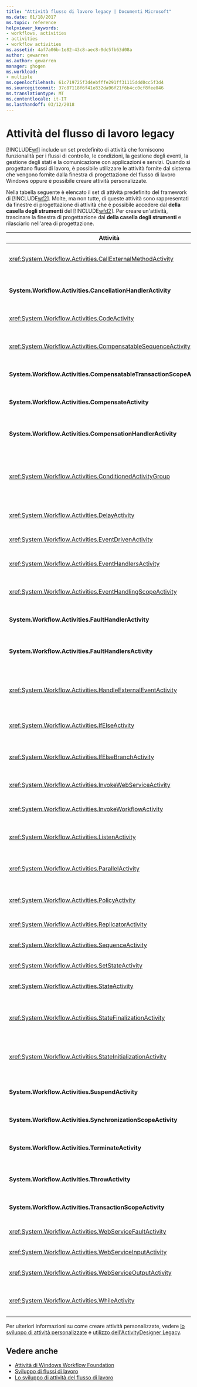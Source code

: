 ```yaml
---
title: "Attività flusso di lavoro legacy | Documenti Microsoft"
ms.date: 01/18/2017
ms.topic: reference
helpviewer_keywords:
- workflows, activities
- activities
- workflow activities
ms.assetid: 4af7a06b-1e82-43c8-aec8-0dc5fb63d08a
author: gewarren
ms.author: gewarren
manager: ghogen
ms.workload:
- multiple
ms.openlocfilehash: 61c719725f3d4ebfffe291ff31115ddd0cc5f3d4
ms.sourcegitcommit: 37c87118f6f41e832da96f21f6b4cc0cf8fee046
ms.translationtype: MT
ms.contentlocale: it-IT
ms.lasthandoff: 03/12/2018
---
```

# <a name="legacy-workflow-activities"></a>Attività del flusso di lavoro legacy

[!INCLUDE[wf](../workflow-designer/includes/wf_md.md)] include un set predefinito di attività che forniscono funzionalità per i flussi di controllo, le condizioni, la gestione degli eventi, la gestione degli stati e la comunicazione con applicazioni e servizi. Quando si progettano flussi di lavoro, è possibile utilizzare le attività fornite dal sistema che vengono fornite dalla finestra di progettazione del flusso di lavoro Windows oppure è possibile creare attività personalizzate.

 Nella tabella seguente è elencato il set di attività predefinito del framework di [!INCLUDE[wf2](../workflow-designer/includes/wf2_md.md)]. Molte, ma non tutte, di queste attività sono rappresentati da finestre di progettazione di attività che è possibile accedere dal **della casella degli strumenti** del [!INCLUDE[wfd2](../workflow-designer/includes/wfd2_md.md)]. Per creare un'attività, trascinare la finestra di progettazione dal **della casella degli strumenti** e rilasciarlo nell'area di progettazione.

|Attività|Descrizione|
|--------------|-----------------|
|<xref:System.Workflow.Activities.CallExternalMethodActivity>|Utilizzato con il **HandleExternalEventActivity** attività per le comunicazioni di input e outpue con un servizio locale. Per ulteriori informazioni, vedere [utilizzando l'attività CallExternalMethodActivity](http://go.microsoft.com/fwlink?LinkID=65060).|
|**System.Workflow.Activities.CancellationHandlerActivity**|Usato per contenere la logica di pulizia per un'attività annullata prima che sia terminata l’esecuzione di tutti i figli dell’attività. Per ulteriori informazioni, vedere [utilizzo dell'attività CancellationHandlerActivity](http://go.microsoft.com/fwlink?LinkID=65061).|
|<xref:System.Workflow.Activities.CodeActivity>|Consente di aggiungere codice di Visual Basic o di C# al flusso di lavoro. Per ulteriori informazioni, vedere [utilizzando l'attività CodeActivity](http://go.microsoft.com/fwlink?LinkID=65062).|
|<xref:System.Workflow.Activities.CompensatableSequenceActivity>|Versione compensabile di <xref:System.Workflow.Activities.SequenceActivity>. Per ulteriori informazioni, vedere [utilizzando l'attività CompensatableSequenceActivity](http://go.microsoft.com/fwlink?LinkID=65002).|
|**System.Workflow.Activities.CompensatableTransactionScopeActivity**|Una versione compensabile del **TransactionScopeActivity**. Per ulteriori informazioni, vedere [utilizzando l'attività CompensatableTransactionScopeActivity](http://go.microsoft.com/fwlink?LinkID=65063).|
|**System.Workflow.Activities.CompensateActivity**|Consente di richiamare codice per annullare o compensare operazioni già eseguite dal flusso di lavoro quando si verifica un errore. Per ulteriori informazioni, vedere [utilizzando l'attività CompensateActivity](http://go.microsoft.com/fwlink?LinkID=65064).|
|**System.Workflow.Activities.CompensationHandlerActivity**|Wrapper per una o più attività che eseguono la compensazione per un'attività TransactionScopeActivity completata. Per ulteriori informazioni, vedere [utilizzo dell'attività CompensationHandlerActivity](http://go.microsoft.com/fwlink?LinkID=65065).|
|<xref:System.Workflow.Activities.ConditionedActivityGroup>|Esegue attività figlio in base a una condizione che viene applicata all'attività <xref:System.Workflow.Activities.ConditionedActivityGroup> stessa e in base a condizioni che vengono applicate separatamente a ogni attività figlio. Per ulteriori informazioni, vedere [utilizzando l'attività di ConditionedActivityGroup](http://go.microsoft.com/fwlink?LinkID=65066).|
|<xref:System.Workflow.Activities.DelayActivity>|Consente di compilare ritardi nel flusso di lavoro basati su un intervallo di timeout. Per ulteriori informazioni, vedere [utilizzando l'attività DelayActivity](http://go.microsoft.com/fwlink?LinkID=65067).|
|<xref:System.Workflow.Activities.EventDrivenActivity>|Esegue il wrapping di una o di più attività eseguite quando si verifica un evento specificato. Per ulteriori informazioni, vedere [utilizzando l'attività EventDrivenActivity](http://go.microsoft.com/fwlink?LinkID=65068).|
|<xref:System.Workflow.Activities.EventHandlersActivity>|Fornisce un framework per l'associazione di eventi a un'attività. Per ulteriori informazioni, vedere [utilizzando l'attività EventHandlersActivity](http://go.microsoft.com/fwlink?LinkID=65069).|
|<xref:System.Workflow.Activities.EventHandlingScopeActivity>|Esegue l'attività figlio contemporaneamente a un <xref:System.Workflow.Activities.EventHandlersActivity>. Per ulteriori informazioni, vedere [utilizzando l'attività EventHandlingScopeActivity](http://go.microsoft.com/fwlink?LinkID=65070).|
|**System.Workflow.Activities.FaultHandlerActivity**|Usato per gestire un'eccezione di un tipo specificato. Per ulteriori informazioni, vedere [utilizzo dell'attività FaultHandlerActivity](http://go.microsoft.com/fwlink?LinkID=65071).|
|**System.Workflow.Activities.FaultHandlersActivity**|Rappresenta un'attività composita che dispone di un elenco ordinato di attività figlio di tipo **System.Workflow.Activities.FaultHandlerActivity**. Per ulteriori informazioni, vedere [utilizzando l'attività FaultHandlersActivity](http://go.microsoft.com/fwlink?LinkID=65072).|
|<xref:System.Workflow.Activities.HandleExternalEventActivity>|Usato in combinazione con il <xref:System.Workflow.Activities.CallExternalMethodActivity> attività per le comunicazioni di input e outpue con un servizio locale. Per ulteriori informazioni, vedere [utilizzando l'attività HandleExternalEventActivity](http://go.microsoft.com/fwlink?LinkID=65073).|
|<xref:System.Workflow.Activities.IfElseActivity>|Verifica una condizione su ogni ramo ed esegue le attività sul primo ramo per il quale la condizione è uguale a **true**. Per ulteriori informazioni, vedere [utilizzando l'attività IfElseActivity](http://go.microsoft.com/fwlink?LinkID=65074).|
|<xref:System.Workflow.Activities.IfElseBranchActivity>|Rappresenta un ramo di una classe <xref:System.Workflow.Activities.IfElseActivity>. Per ulteriori informazioni, vedere [utilizzo dell'attività IfElseBranchActivity](http://go.microsoft.com/fwlink?LinkID=65075).|
|<xref:System.Workflow.Activities.InvokeWebServiceActivity>|Consente al flusso di lavoro di richiamare un servizio Web. Per ulteriori informazioni, vedere [utilizzando l'attività attività InvokeWebServiceActivity](http://go.microsoft.com/fwlink?LinkID=65076).|
|<xref:System.Workflow.Activities.InvokeWorkflowActivity>|Consente al flusso di lavoro di richiamare un altro flusso di lavoro. Per ulteriori informazioni, vedere [utilizzando l'attività InvokeWorkflowActivity](http://go.microsoft.com/fwlink?LinkID=65077).|
|<xref:System.Workflow.Activities.ListenActivity>|Attività composita che contiene solo attività figlio di tipo <xref:System.Workflow.Activities.EventDrivenActivity>. Per ulteriori informazioni, vedere [utilizzando l'attività ListenActivity](http://go.microsoft.com/fwlink?LinkID=65078).|
|<xref:System.Workflow.Activities.ParallelActivity>|Fornisce una modalità per pianificare due o più figlio **SequenceActivity** rami di attività per l'elaborazione nello stesso momento. Per ulteriori informazioni, vedere [utilizzando l'attività ParallelActivity](http://go.microsoft.com/fwlink?LinkID=65079).|
|<xref:System.Workflow.Activities.PolicyActivity>|Usare questa attività per rappresentare una raccolta di regole. Una regola è composta da condizioni e azioni risultanti. Per ulteriori informazioni, vedere [utilizzo dell'attività PolicyActivity](http://go.microsoft.com/fwlink?LinkID=65004).|
|<xref:System.Workflow.Activities.ReplicatorActivity>|Crea più istanze di un'unica attività figlio. Per ulteriori informazioni, vedere [utilizzo dell'attività ReplicatorActivity](http://go.microsoft.com/fwlink?LinkID=65080).|
|<xref:System.Workflow.Activities.SequenceActivity>|Fornisce una modalità semplice per collegare insieme più attività per l'esecuzione sequenziale. Per ulteriori informazioni, vedere [utilizzando l'attività SequenceActivity](http://go.microsoft.com/fwlink?LinkID=65081).|
|<xref:System.Workflow.Activities.SetStateActivity>|Specifica una transizione a un nuovo stato. Per ulteriori informazioni, vedere [utilizzo dell'attività SetStateActivity](http://go.microsoft.com/fwlink?LinkID=65082).|
|<xref:System.Workflow.Activities.StateActivity>|Rappresenta uno stato in flusso di lavoro della macchina a stati. Per ulteriori informazioni, vedere [utilizzo dell'attività StateActivity](http://go.microsoft.com/fwlink?LinkID=65083).|
|<xref:System.Workflow.Activities.StateFinalizationActivity>|Utilizzato un <xref:System.Workflow.Activities.StateActivity> attività come contenitore per le attività figlio che vengono eseguite all'uscita di **StateActivity** attività. Per ulteriori informazioni, vedere [utilizzo dell'attività StateFinalizationActivity](http://go.microsoft.com/fwlink?LinkID=65008).|
|<xref:System.Workflow.Activities.StateInitializationActivity>|Utilizzato un <xref:System.Workflow.Activities.StateActivity> attività come contenitore per le attività figlio che vengono eseguite quando si immette il **StateActivity** attività. Per ulteriori informazioni, vedere [utilizzando l'attività StateInitializationActivity](http://go.microsoft.com/fwlink?LinkID=65006).|
|**System.Workflow.Activities.SuspendActivity**|Sospende l'operazione del flusso di lavoro per consentire di intervenire qualora si verifichino determinate condizioni di errore che richiedono attenzione speciale. Per ulteriori informazioni, vedere [utilizzando l'attività SuspendActivity](http://go.microsoft.com/fwlink?LinkID=65084).|
|**System.Workflow.Activities.SynchronizationScopeActivity**|Esegue in sequenza le attività contenute in un dominio sincronizzato. Per ulteriori informazioni, vedere [utilizzando l'attività SynchronizationScopeActivity](http://go.microsoft.com/fwlink?LinkID=65085).|
|**System.Workflow.Activities.TerminateActivity**|Consente di terminare immediatamente l'operazione del flusso di lavoro nel caso di una condizione di errore. Per ulteriori informazioni, vedere [utilizzando l'attività TerminateActivity](http://go.microsoft.com/fwlink?LinkID=65086).|
|**System.Workflow.Activities.ThrowActivity**|Consente di acquisire eccezioni aziendali generate come parte dei metadati di processo per un flusso di lavoro. Per ulteriori informazioni, vedere [utilizzando l'attività ThrowActivity](http://go.microsoft.com/fwlink?LinkID=65087).|
|**System.Workflow.Activities.TransactionScopeActivity**|Fornisce un framework per la gestione di transazioni ed eccezioni. Per ulteriori informazioni, vedere [utilizzo dell'attività TransactionScopeActivity](http://go.microsoft.com/fwlink?LinkID=65088).|
|<xref:System.Workflow.Activities.WebServiceFaultActivity>|Consente di definire l'occorrenza di un errore di servizio Web. Per ulteriori informazioni, vedere [utilizzando l'attività attività WebServiceFaultActivity](http://go.microsoft.com/fwlink?LinkID=65089).|
|<xref:System.Workflow.Activities.WebServiceInputActivity>|Riceve dati da un servizio Web. Per ulteriori informazioni, vedere [utilizzo dell'attività WebServiceInputActivity](http://go.microsoft.com/fwlink?LinkID=65090).|
|<xref:System.Workflow.Activities.WebServiceOutputActivity>|Risponde a una richiesta di servizio Web eseguita a un flusso di lavoro. Per ulteriori informazioni, vedere [utilizzando l'attività WebServiceOutputActivity](http://go.microsoft.com/fwlink?LinkID=65092).|
|<xref:System.Workflow.Activities.WhileActivity>|Consente al flusso di lavoro di eseguire ciclicamente fino a quando una condizione non viene soddisfatta. Per ulteriori informazioni, vedere [utilizzando l'attività l'attività WhileActivity](http://go.microsoft.com/fwlink?LinkID=65091).|

 Per ulteriori informazioni su come creare attività personalizzate, vedere [lo sviluppo di attività personalizzate](http://go.microsoft.com/fwlink?LinkID=65023) e [utilizzo dell'ActivityDesigner Legacy](../workflow-designer/using-the-legacy-activity-designer.md).

## <a name="see-also"></a>Vedere anche

- [Attività di Windows Workflow Foundation](http://go.microsoft.com/fwlink?LinkID=65005)
- [Sviluppo di flussi di lavoro](http://go.microsoft.com/fwlink?LinkID=65010)
- [Lo sviluppo di attività del flusso di lavoro](http://go.microsoft.com/fwlink?LinkID=65023)